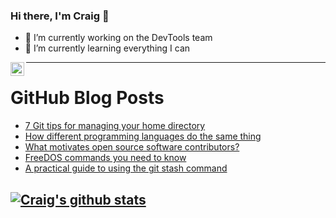 ### Hi there, I'm Craig 👋

<!--
**CraigTeelFugro/CraigTeelFugro** is a ✨ _special_ ✨ repository because its `README.md` (this file) appears on your GitHub profile.

Here are some ideas to get you started:
-->

- 🔭 I’m currently working on the DevTools team
- 🌱 I’m currently learning everything I can

[<img align="left" alt="Craig Teel | LinkedIn" width="22px" src="https://cdn.jsdelivr.net/npm/simple-icons@v3/icons/linkedin.svg" />][linkedin]

---

# GitHub Blog Posts

<!-- BLOG-POST-LIST:START -->
- [7 Git tips for managing your home directory](https://opensource.com/article/21/4/git-home)
- [How different programming languages do the same thing](https://opensource.com/article/21/4/compare-programming-languages)
- [What motivates open source software contributors?](https://opensource.com/article/21/4/motivates-open-source-contributors)
- [FreeDOS commands you need to know](https://opensource.com/article/21/4/freedos-commands)
- [A practical guide to using the git stash command](https://opensource.com/article/21/4/git-stash)
<!-- BLOG-POST-LIST:END -->

## [![Craig's github stats](https://github-readme-stats.vercel.app/api?username=craigteelfugro)](https://github.com/anuraghazra/github-readme-stats)


[linkedin]: https://linkedin.com/in/craig-teel-b8786771
